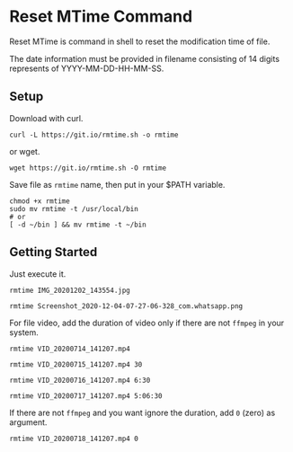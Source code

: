 # Reset MTime Command

Reset MTime is command in shell to reset the modification time of file.

The date information must be provided in filename consisting of 14 digits represents of YYYY-MM-DD-HH-MM-SS.

## Setup

Download with curl.

```
curl -L https://git.io/rmtime.sh -o rmtime
```

or wget.

```
wget https://git.io/rmtime.sh -O rmtime
```

Save file as `rmtime` name, then put in your $PATH variable.

```
chmod +x rmtime
sudo mv rmtime -t /usr/local/bin
# or
[ -d ~/bin ] && mv rmtime -t ~/bin
```

## Getting Started

Just execute it.

```
rmtime IMG_20201202_143554.jpg
```

```
rmtime Screenshot_2020-12-04-07-27-06-328_com.whatsapp.png
```

For file video, add the duration of video only if there are not `ffmpeg` in your system.

```
rmtime VID_20200714_141207.mp4
```

```
rmtime VID_20200715_141207.mp4 30
```

```
rmtime VID_20200716_141207.mp4 6:30
```

```
rmtime VID_20200717_141207.mp4 5:06:30
```

If there are not `ffmpeg` and you want ignore the duration, add `0` (zero) as argument.

```
rmtime VID_20200718_141207.mp4 0
```
